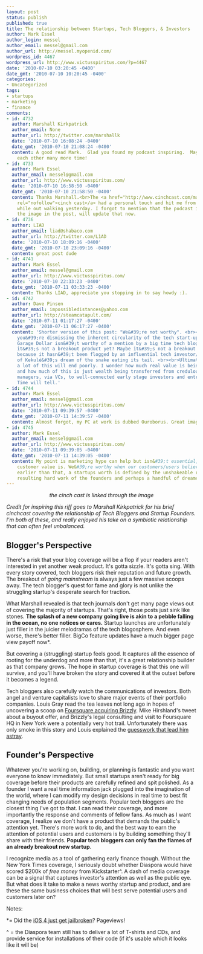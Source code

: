 ```yaml
---
layout: post
status: publish
published: true
title: The relationship between Startups, Tech Bloggers, & Investors
author: Mark Essel
author_login: messel
author_email: messel@gmail.com
author_url: http://messel.myopenid.com/
wordpress_id: 4467
wordpress_url: http://www.victusspiritus.com/?p=4467
date: '2010-07-10 03:20:45 -0400'
date_gmt: '2010-07-10 10:20:45 -0400'
categories:
- Uncategorized
tags:
- startups
- marketing
- finance
comments:
- id: 4732
  author: Marshall Kirkpatrick
  author_email: None
  author_url: http://twitter.com/marshallk
  date: '2010-07-10 16:08:24 -0400'
  date_gmt: '2010-07-10 21:08:24 -0400'
  content: A good read Mark.  Glad you found my podcast inspiring.  May we inspire
    each other many more time!
- id: 4733
  author: Mark Essel
  author_email: messel@gmail.com
  author_url: http://www.victusspiritus.com/
  date: '2010-07-10 16:58:50 -0400'
  date_gmt: '2010-07-10 21:58:50 -0400'
  content: Thanks Marshall.<br>The <a href="http://www.cinchcast.com/marshallk/74340"
    rel="nofollow">cinch cast</a> had a personal touch and hit me from different angles
    while out walking yesterday. I forgot to mention that the podcast is linked through
    the image in the post, will update that now.
- id: 4736
  author: LIAD
  author_email: liad@shabaco.com
  author_url: http://twitter.com/L1AD
  date: '2010-07-10 18:09:16 -0400'
  date_gmt: '2010-07-10 23:09:16 -0400'
  content: great post dude
- id: 4741
  author: Mark Essel
  author_email: messel@gmail.com
  author_url: http://www.victusspiritus.com/
  date: '2010-07-10 22:33:23 -0400'
  date_gmt: '2010-07-11 03:33:23 -0400'
  content: Thanks LIAD, appreciate you stopping in to say howdy :).
- id: 4742
  author: Dave Pinsen
  author_email: impossibledistances@yahoo.com
  author_url: http://steamcatapult.com/
  date: '2010-07-11 01:17:27 -0400'
  date_gmt: '2010-07-11 06:17:27 -0400'
  content: 'Shorter version of this post: "We&#39;re not worthy". <br><br>I think
    you&#39;re dismissing the inherent circularity of the tech start-up hype machine.
    Garage Dollar isn&#39;t worthy of a mention by a big time tech blogger because
    it&#39;s not a breakout product yet? Maybe it&#39;s not a breakout product yet
    because it hasn&#39;t been flogged by an influential tech investor/blogger? <br><br>Think
    of Kekulé&#39;s dream of the snake eating its tail. <br><br>Ultimately, I think
    a lot of this will end poorly. I wonder how much real value is being created,
    and how much of this is just wealth being transferred from credulous pension fund
    managers, via VCs, to well-connected early stage investors and entrepreneurs.
    Time will tell.'
- id: 4744
  author: Mark Essel
  author_email: messel@gmail.com
  author_url: http://www.victusspiritus.com/
  date: '2010-07-11 09:39:57 -0400'
  date_gmt: '2010-07-11 14:39:57 -0400'
  content: Almost forgot, my PC at work is dubbed Ouroborus. Great image :)
- id: 4745
  author: Mark Essel
  author_email: messel@gmail.com
  author_url: http://www.victusspiritus.com/
  date: '2010-07-11 09:39:05 -0400'
  date_gmt: '2010-07-11 14:39:05 -0400'
  content: My point is marketing hype can help but isn&#39;t essential, perceived
    customer value is. We&#39;re worthy when our customers/users believe us so. Even
    earlier than that, a startups worth is defined by the unshakeable resolve and
    resulting hard work of the founders and perhaps a handful of dreamers.
---
```

<p style="text-align: center;"><a href="http://www.cinchcast.com/marshallk/74340"><img class="size-full wp-image-4469" title="TweetAboutStartupsAndTechBloggers" src="{{ site.url }}/assets/2010/07/TweetAboutStartupsAndTechBloggers.png" alt="" /></a><br />
<em>the cinch cast is linked through the image</em></p>
<p><em>Credit for inspiring this riff goes to Marshall Kirkpatrick for his brief cinchcast covering the relationship of Tech Bloggers and Startup Founders. I'm both of these, and really enjoyed his take on a symbiotic relationship that can often feel unbalanced.</em></p>
<h2>Blogger's Perspective</h2>
<p>There's a risk that your blog coverage will be a flop if your readers aren't interested in yet another weak product. It's gotta sizzle. It's gotta sing. With every story covered, tech bloggers risk their reputation and future growth. The breakout of <em>going mainstream</em> is always just a few massive scoops away. The tech blogger's quest for fame and glory is not unlike the struggling startup's desperate search for traction.</p>
<p>What Marshall revealed is that tech journals don't get many page views out of covering the majority of startups. That's right, those posts just sink like stones. <strong>The splash of a new company going live is akin to a pebble falling in the ocean, no one notices or cares.</strong> Startup launches are unfortunately just filler in the juicier melodramas of the tech blogosphere. And even worse, there's better filler. BigCo feature updates have a much bigger page view payoff now*.</p>
<p>But covering a (struggling) startup feels good. It captures all the essence of rooting for the underdog and more than that, it's a great relationship builder as that company grows. The hope in startup coverage is that this one will survive, and you'll have broken the story and covered it at the outset before it becomes a legend.</p>
<p>Tech bloggers also carefully watch the communications of investors. Both angel and venture capitalists love to share major events of their portfolio companies. Louis Gray read the tea leaves not long ago in hopes of uncovering a scoop on <a href="http://blog.louisgray.com/2010/07/independence-day-speculation-is.html">Foursquare acquiring Brizzly</a>. Mike Hirshland's tweet about a buyout offer, and Brizzly's legal consulting and visit to Foursquare HQ in New York were a potentially very hot trail. Unfortunately there was only smoke in this story and Louis explained the <a href="http://blog.louisgray.com/2010/07/sorry-about-that-false-positive-i-blame.html">guesswork that lead him astray</a>.</p>
<h2>Founder's Perspective</h2>
<p>Whatever you're working on, building, or planning is fantastic and you want everyone to know immediately. But small startups aren't ready for big coverage before their products are carefully refined and spit polished. As a founder I want a real time information jack plugged into the imagination of the world, where I can modify my design decisions in real time to best fit changing needs of population segments. Popular tech bloggers are the closest thing I've got to that. I can read their coverage, and more importantly the response and comments of fellow fans. As much as I want coverage, I realize we don't have a product that demands the public's attention yet. There's more work to do, and the best way to earn the attention of potential users and customers is by building something they'll share with their friends. <strong>Popular tech bloggers can only fan the flames of an already breakout new startup</strong>.</p>
<p>I recognize media as a tool of gathering early finance though. Without the New York Times coverage, I seriously doubt whether Diaspora would have scored $200k of <em>free money</em> from Kickstarter^. A dash of media coverage can be a signal that captures investor's attention as well as the public eye. But what does it take to make a news worthy startup and product, and are these the same business choices that will best serve potential users and customers later on?</p>
<p>Notes:</p>
<p>*= Did the <a href="http://www.google.com/#hl=en&amp;q=iOS%204%20hack%20spirit&amp;um=1&amp;ie=UTF-8&amp;tbo=u&amp;tbs=nws:1&amp;source=og&amp;sa=N&amp;tab=wn&amp;fp=7e78d8b98f604090">iOS 4 just get jailbroken</a>? Pageviews!</p>
<p>^ = the Diaspora team still has to deliver a lot of T-shirts and CDs, and provide service for installations of their code (if it's usable which it looks like it will be)</p>
